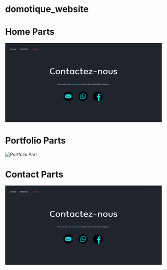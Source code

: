 # domotique_website

# Home Parts
![Homo Part](https://github.com/Alexous1/domotique_website/blob/main/img/home.png)

# Portfolio Parts
![Portfolio Part](https://github.com/Alexous1/domotique_website/blob/main/img/video1.gif)

# Contact Parts
![Contact Part](https://github.com/Alexous1/domotique_website/blob/main/img/contact.png)

